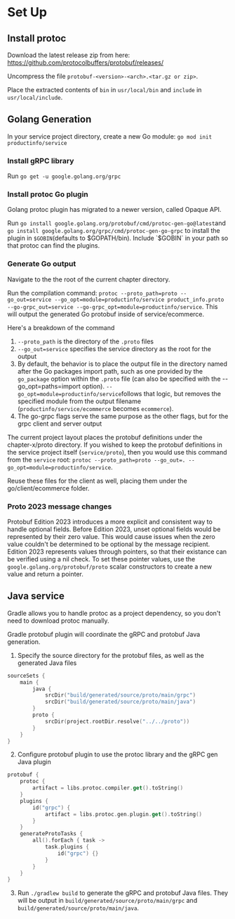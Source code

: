 # Set Up

## Install protoc

Download the latest release zip from here: https://github.com/protocolbuffers/protobuf/releases/

Uncompress the file `protobuf-<version>-<arch>.<tar.gz or zip>`.

Place the extracted contents of `bin` in `usr/local/bin` and `include` in `usr/local/include`.

## Golang Generation

In your service project directory, create a new Go module: `go mod init productinfo/service`

### Install gRPC library

Run `go get -u google.golang.org/grpc`

### Install protoc Go plugin

Golang protoc plugin has migrated to a newer version, called Opaque API. 

Run `go install google.golang.org/protobuf/cmd/protoc-gen-go@latest`and `go install google.golang.org/grpc/cmd/protoc-gen-go-grpc` to install the plugin in `$GOBIN`(defaults to $GOPATH/bin). Include `$GOBIN` in your path so that protoc can find the plugins.

### Generate Go output

Navigate to the the root of the current chapter directory.

Run the compilation command: `protoc --proto_path=proto --go_out=service --go_opt=module=productinfo/service product_info.proto --go-grpc_out=service --go-grpc_opt=module=productinfo/service`. This will output the generated Go protobuf inside of service/ecommerce.

Here's a breakdown of the command
1. `--proto_path` is the directory of the `.proto` files
2. `--go_out=service` specifies the service directory as the root for the output
3. By default, the behavior is to place the output file in the directory named after the Go packages import path, such as one provided by the `go_package` option within the `.proto` file (can also be specified with the --go_opt=paths=import option). `--go_opt=module=productinfo/service`follows that logic, but removes the specified module from the output filename (`productinfo/service/ecommerce` becomes `ecommerce`).
4. The go-grpc flags serve the same purpose as the other flags, but for the grpc client and server output

The current project layout places the protobuf definitions under the chapter-x/proto directory. If you wished to keep the protobuf definitions in the service project itself (`service/proto`), then you would use this command from the `service` root: `protoc --proto_path=proto --go_out=. --go_opt=module=productinfo/service`.

Reuse these files for the client as well, placing them under the go/client/ecommerce folder.

### Proto 2023 message changes

Protobuf Edition 2023 introduces a more explicit and consistent way to handle optional fields. Before Edition 2023, unset optional fields would be represented by their zero value. This would cause issues when the zero value couldn't be determined to be optional by the message recipient. Edition 2023 represents values through pointers, so that their existance can be verified using a nil check. To set these pointer values, use the `google.golang.org/protobuf/proto` scalar constructors to create a new value and return a pointer.

## Java service

Gradle allows you to handle protoc as a project dependency, so you don't need to download protoc manually.

Gradle protobuf plugin will coordinate the gRPC and protobuf Java generation.

1. Specify the source directory for the protobuf files, as well as the generated Java files
```kotlin
sourceSets {
    main {
        java {
            srcDir("build/generated/source/proto/main/grpc")
            srcDir("build/generated/source/proto/main/java")
        }
        proto {
            srcDir(project.rootDir.resolve("../../proto"))
        }
    }
}
```
2. Configure protobuf plugin to use the protoc library and the gRPC gen Java plugin
```kotlin
protobuf {
    protoc {
        artifact = libs.protoc.compiler.get().toString()
    }
    plugins {
        id("grpc") {
            artifact = libs.protoc.gen.plugin.get().toString()
        }
    }
    generateProtoTasks {
        all().forEach { task ->
            task.plugins {
                id("grpc") {}
            }
        }
    }
}
```
3. Run `./gradlew build` to generate the gRPC and protobuf Java files. They will be output in `build/generated/source/proto/main/grpc` and `build/generated/source/proto/main/java`.